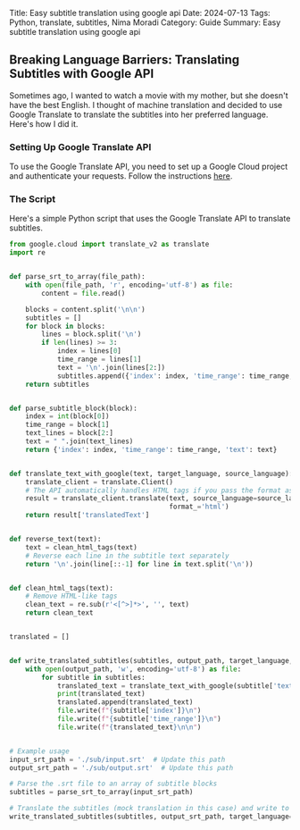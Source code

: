 Title: Easy subtitle translation using google api
Date: 2024-07-13
Tags: Python, translate, subtitles, Nima Moradi
Category: Guide
Summary: Easy subtitle translation using google api

## Breaking Language Barriers: Translating Subtitles with Google API

Sometimes ago, I wanted to watch a movie with my mother, but she doesn't have the best English. I thought of machine translation and decided to use Google Translate to translate the subtitles into her preferred language. Here's how I did it.

### Setting Up Google Translate API

To use the Google Translate API, you need to set up a Google Cloud project and authenticate your requests. Follow the instructions [here](https://translatepress.com/docs/automatic-translation/generate-google-api-key/#:~:text=Enable%20Google%20Cloud%20Translation%20API,-With%20the%20new&text=From%20here%20you%20need%20to,select%20it%20and%20click%20Enable.).

### The Script

Here's a simple Python script that uses the Google Translate API to translate subtitles.

   
```python
from google.cloud import translate_v2 as translate
import re


def parse_srt_to_array(file_path):
    with open(file_path, 'r', encoding='utf-8') as file:
        content = file.read()

    blocks = content.split('\n\n')
    subtitles = []
    for block in blocks:
        lines = block.split('\n')
        if len(lines) >= 3:
            index = lines[0]
            time_range = lines[1]
            text = '\n'.join(lines[2:])
            subtitles.append({'index': index, 'time_range': time_range, 'text': text})
    return subtitles


def parse_subtitle_block(block):
    index = int(block[0])
    time_range = block[1]
    text_lines = block[2:]
    text = " ".join(text_lines)
    return {'index': index, 'time_range': time_range, 'text': text}


def translate_text_with_google(text, target_language, source_language):
    translate_client = translate.Client()
    # The API automatically handles HTML tags if you pass the format as 'html'
    result = translate_client.translate(text, source_language=source_language, target_language=target_language,
                                        format_='html')
    return result['translatedText']


def reverse_text(text):
    text = clean_html_tags(text)
    # Reverse each line in the subtitle text separately
    return '\n'.join(line[::-1] for line in text.split('\n'))


def clean_html_tags(text):
    # Remove HTML-like tags
    clean_text = re.sub(r'<[^>]*>', '', text)
    return clean_text


translated = []


def write_translated_subtitles(subtitles, output_path, target_language, source_language):
    with open(output_path, 'w', encoding='utf-8') as file:
        for subtitle in subtitles:
            translated_text = translate_text_with_google(subtitle['text'], target_language, source_language)
            print(translated_text)
            translated.append(translated_text)
            file.write(f"{subtitle['index']}\n")
            file.write(f"{subtitle['time_range']}\n")
            file.write(f"{translated_text}\n\n")


# Example usage
input_srt_path = './sub/input.srt'  # Update this path
output_srt_path = './sub/output.srt'  # Update this path

# Parse the .srt file to an array of subtitle blocks
subtitles = parse_srt_to_array(input_srt_path)

# Translate the subtitles (mock translation in this case) and write to a new file
write_translated_subtitles(subtitles, output_srt_path, target_language='fa', source_language='en')


```